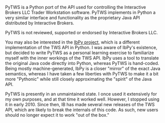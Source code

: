 PyTWS is a Python port of the API used for controlling the Interactive Brokers LLC Trader Workstation software.  PyTWS implements in Python a very similar interface and functionality as the proprietary Java API distributed by Interactive Brokers.

PyTWS is not reviewed, supported or endorsed by Interactive Brokers LLC.

You may also be interested in the [IbPy project](http://code.google.com/p/ibpy/), which is a different implementation of the TWS API in Python. I was aware of IbPy's existence, but decided to write PyTWS as a personal learning exercise to familiarize myself with the inner workings of the TWS API. IbPy uses a tool to translate the original Java code directly into Python, whereas PyTWS is hand-coded. Being mostly machine-generated, IbPy is a closer "mirror" of the exact Java semantics, whereas I have taken a few liberties with PyTWS to make it a bit more "Pythonic" while still closely approximating the "spirit" of the Java API.

PyTWS is presently in an unmaintained state. I once used it extensively for my own purposes, and at that time it worked well. However, I stopped using it in early 2010. Since then, IB has made several new releases of the TWS API, which are likely to break the internals of this code. As such, new users should no longer expect it to work "out of the box."
